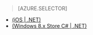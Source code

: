 
> [AZURE.SELECTOR]
- [(iOS | .NET)](/documentation/articles/mobile-services-dotnet-backend-ios-adal-sso-authentication)
- [(Windows 8.x Store C# | .NET)](/documentation/articles/mobile-services-windows-store-dotnet-adal-sso-authentication)


